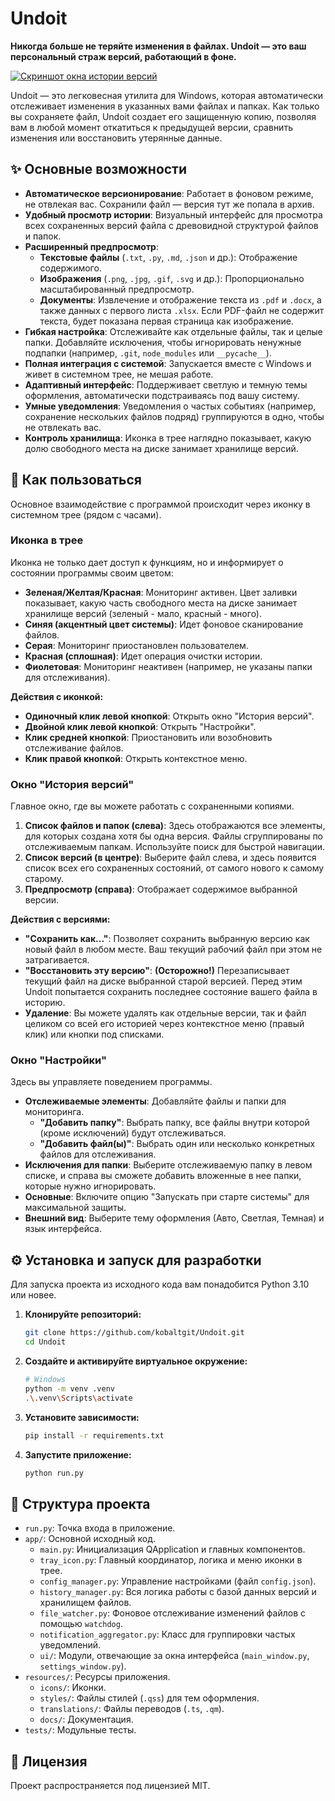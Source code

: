 # Undoit

**Никогда больше не теряйте изменения в файлах. Undoit — это ваш персональный страж версий, работающий в фоне.**

<a href="https://i.ibb.co/21dCvBMh/2025-08-27-181233.png"><img src="https://i.ibb.co/21dCvBMh/2025-08-27-181233.png" alt="Скриншот окна истории версий" border="0"></a>

Undoit — это легковесная утилита для Windows, которая автоматически отслеживает изменения в указанных вами файлах и папках. Как только вы сохраняете файл, Undoit создает его защищенную копию, позволяя вам в любой момент откатиться к предыдущей версии, сравнить изменения или восстановить утерянные данные.

## ✨ Основные возможности

*   **Автоматическое версионирование**: Работает в фоновом режиме, не отвлекая вас. Сохранили файл — версия тут же попала в архив.
*   **Удобный просмотр истории**: Визуальный интерфейс для просмотра всех сохраненных версий файла с древовидной структурой файлов и папок.
*   **Расширенный предпросмотр**:
    *   **Текстовые файлы** (`.txt`, `.py`, `.md`, `.json` и др.): Отображение содержимого.
    *   **Изображения** (`.png`, `.jpg`, `.gif`, `.svg` и др.): Пропорционально масштабированный предпросмотр.
    *   **Документы**: Извлечение и отображение текста из `.pdf` и `.docx`, а также данных с первого листа `.xlsx`. Если PDF-файл не содержит текста, будет показана первая страница как изображение.
*   **Гибкая настройка**: Отслеживайте как отдельные файлы, так и целые папки. Добавляйте исключения, чтобы игнорировать ненужные подпапки (например, `.git`, `node_modules` или `__pycache__`).
*   **Полная интеграция с системой**: Запускается вместе с Windows и живет в системном трее, не мешая работе.
*   **Адаптивный интерфейс**: Поддерживает светлую и темную темы оформления, автоматически подстраиваясь под вашу систему.
*   **Умные уведомления**: Уведомления о частых событиях (например, сохранение нескольких файлов подряд) группируются в одно, чтобы не отвлекать вас.
*   **Контроль хранилища**: Иконка в трее наглядно показывает, какую долю свободного места на диске занимает хранилище версий.

## 🚀 Как пользоваться

Основное взаимодействие с программой происходит через иконку в системном трее (рядом с часами).

### Иконка в трее

Иконка не только дает доступ к функциям, но и информирует о состоянии программы своим цветом:

*   **Зеленая/Желтая/Красная**: Мониторинг активен. Цвет заливки показывает, какую часть свободного места на диске занимает хранилище версий (зеленый - мало, красный - много).
*   **Синяя (акцентный цвет системы)**: Идет фоновое сканирование файлов.
*   **Серая**: Мониторинг приостановлен пользователем.
*   **Красная (сплошная)**: Идет операция очистки истории.
*   **Фиолетовая**: Мониторинг неактивен (например, не указаны папки для отслеживания).

**Действия с иконкой:**

*   **Одиночный клик левой кнопкой**: Открыть окно "История версий".
*   **Двойной клик левой кнопкой**: Открыть "Настройки".
*   **Клик средней кнопкой**: Приостановить или возобновить отслеживание файлов.
*   **Клик правой кнопкой**: Открыть контекстное меню.

### Окно "История версий"

Главное окно, где вы можете работать с сохраненными копиями.

1.  **Список файлов и папок (слева)**: Здесь отображаются все элементы, для которых создана хотя бы одна версия. Файлы сгруппированы по отслеживаемым папкам. Используйте поиск для быстрой навигации.
2.  **Список версий (в центре)**: Выберите файл слева, и здесь появится список всех его сохраненных состояний, от самого нового к самому старому.
3.  **Предпросмотр (справа)**: Отображает содержимое выбранной версии.

**Действия с версиями:**

*   **"Сохранить как..."**: Позволяет сохранить выбранную версию как новый файл в любом месте. Ваш текущий рабочий файл при этом не затрагивается.
*   **"Восстановить эту версию"**: **(Осторожно!)** Перезаписывает текущий файл на диске выбранной старой версией. Перед этим Undoit попытается сохранить последнее состояние вашего файла в историю.
*   **Удаление**: Вы можете удалять как отдельные версии, так и файл целиком со всей его историей через контекстное меню (правый клик) или кнопки под списками.

### Окно "Настройки"

Здесь вы управляете поведением программы.

*   **Отслеживаемые элементы**: Добавляйте файлы и папки для мониторинга.
    *   **"Добавить папку"**: Выбрать папку, все файлы внутри которой (кроме исключений) будут отслеживаться.
    *   **"Добавить файл(ы)"**: Выбрать один или несколько конкретных файлов для отслеживания.
*   **Исключения для папки**: Выберите отслеживаемую папку в левом списке, и справа вы сможете добавить вложенные в нее папки, которые нужно игнорировать.
*   **Основные**: Включите опцию "Запускать при старте системы" для максимальной защиты.
*   **Внешний вид**: Выберите тему оформления (Авто, Светлая, Темная) и язык интерфейса.

## ⚙️ Установка и запуск для разработки

Для запуска проекта из исходного кода вам понадобится Python 3.10 или новее.

1.  **Клонируйте репозиторий:**
    ```bash
    git clone https://github.com/kobaltgit/Undoit.git
    cd Undoit
    ```

2.  **Создайте и активируйте виртуальное окружение:**
    ```bash
    # Windows
    python -m venv .venv
    .\.venv\Scripts\activate
    ```

3.  **Установите зависимости:**
    ```bash
    pip install -r requirements.txt
    ```

4.  **Запустите приложение:**
    ```bash
    python run.py
    ```

## 📂 Структура проекта

*   `run.py`: Точка входа в приложение.
*   `app/`: Основной исходный код.
    *   `main.py`: Инициализация QApplication и главных компонентов.
    *   `tray_icon.py`: Главный координатор, логика и меню иконки в трее.
    *   `config_manager.py`: Управление настройками (файл `config.json`).
    *   `history_manager.py`: Вся логика работы с базой данных версий и хранилищем файлов.
    *   `file_watcher.py`: Фоновое отслеживание изменений файлов с помощью `watchdog`.
    *   `notification_aggregator.py`: Класс для группировки частых уведомлений.
    *   `ui/`: Модули, отвечающие за окна интерфейса (`main_window.py`, `settings_window.py`).
*   `resources/`: Ресурсы приложения.
    *   `icons/`: Иконки.
    *   `styles/`: Файлы стилей (`.qss`) для тем оформления.
    *   `translations/`: Файлы переводов (`.ts`, `.qm`).
    *   `docs/`: Документация.
*   `tests/`: Модульные тесты.

## 📄 Лицензия

Проект распространяется под лицензией MIT.